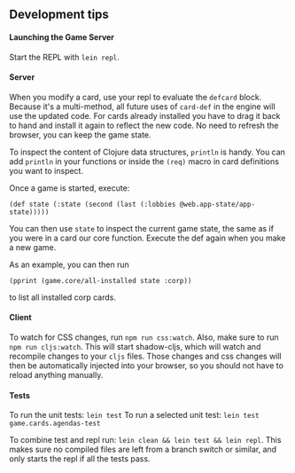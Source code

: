 ## Development tips

#### Launching the Game Server

Start the REPL with `lein repl`.


#### Server

When you modify a card, use your repl to evaluate the `defcard` block. Because it's a multi-method, all future uses of `card-def` in the engine will use the updated code. For cards already installed you have to drag it back to hand and install it again to reflect the new code. No need to refresh the browser, you can keep the game state.

To inspect the content of Clojure data structures, `println` is handy. You can add `println` in your functions or inside the `(req)` macro in card definitions you want to inspect.

Once a game is started, execute:

    (def state (:state (second (last (:lobbies @web.app-state/app-state)))))

You can then use `state` to inspect the current game state, the same as if you were in a card our core function. Execute the def again when you make a new game.

As an example, you can then run

    (pprint (game.core/all-installed state :corp))

to list all installed corp cards.

#### Client

To watch for CSS changes, run `npm run css:watch`. Also, make sure to run `npm run cljs:watch`. This will start shadow-cljs, which will watch and recompile changes to your `cljs` files. Those changes and css changes will then be automatically injected into your browser, so you should not have to reload anything manually.


#### Tests

To run the unit tests: `lein test` To run a selected unit test: `lein test game.cards.agendas-test`

To combine test and repl run: `lein clean && lein test && lein repl`. This makes sure no compiled files are left from a branch switch or similar, and only starts the repl if all the tests pass.